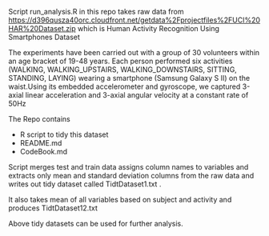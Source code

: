 Script run_analysis.R in this repo takes raw data from https://d396qusza40orc.cloudfront.net/getdata%2Fprojectfiles%2FUCI%20HAR%20Dataset.zip which is Human Activity Recognition Using Smartphones Dataset

The experiments have been carried out with a group of 30 volunteers within an age bracket of 19-48 years. Each person performed six activities (WALKING, WALKING_UPSTAIRS, WALKING_DOWNSTAIRS, SITTING, STANDING, LAYING) wearing a smartphone (Samsung Galaxy S II) on the waist.Using its embedded accelerometer and gyroscope, we captured 3-axial linear acceleration and 3-axial angular velocity at a constant rate of 50Hz

The Repo contains 

* R script to tidy this dataset
* README.md
* CodeBook.md 

Script merges test and train data assigns column names to variables and extracts only mean and standard deviation columns from the raw data and writes out tidy dataset called TidtDataset1.txt .

It also takes mean of all variables based on subject and activity and produces TidtDataset12.txt

Above tidy datasets can be used for further analysis.





